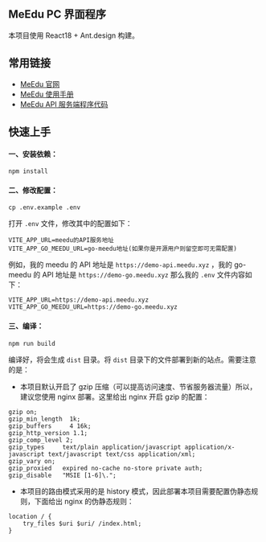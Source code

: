 ## MeEdu PC 界面程序

本项目使用 React18 + Ant.design 构建。

## 常用链接

- [MeEdu 官网](https://meedu.vip)
- [MeEdu 使用手册](https://www.yuque.com/meedu/fvvkbf)
- [MeEdu API 服务端程序代码](https://github.com/Qsnh/meedu)

## 快速上手

#### 一、安装依赖：

```
npm install
```

#### 二、修改配置：

```
cp .env.example .env
```

打开 `.env` 文件，修改其中的配置如下：

```
VITE_APP_URL=meedu的API服务地址
VITE_APP_GO_MEEDU_URL=go-meedu地址(如果你是开源用户则留空即可无需配置)
```

例如，我的 meedu 的 API 地址是 `https://demo-api.meedu.xyz` ，我的 go-meedu 的 API 地址是 `https://demo-go.meedu.xyz` 那么我的 `.env` 文件内容如下：

```
VITE_APP_URL=https://demo-api.meedu.xyz
VITE_APP_GO_MEEDU_URL=https://demo-go.meedu.xyz
```

#### 三、编译：

```
npm run build
```

编译好，将会生成 `dist` 目录。将 `dist` 目录下的文件部署到新的站点。需要注意的是：

- 本项目默认开启了 gzip 压缩（可以提高访问速度、节省服务器流量）所以，建议您使用 nginx 部署。这里给出 nginx 开启 gzip 的配置：

```
gzip on;
gzip_min_length  1k;
gzip_buffers     4 16k;
gzip_http_version 1.1;
gzip_comp_level 2;
gzip_types     text/plain application/javascript application/x-javascript text/javascript text/css application/xml;
gzip_vary on;
gzip_proxied   expired no-cache no-store private auth;
gzip_disable   "MSIE [1-6]\.";
```

- 本项目的路由模式采用的是 history 模式，因此部署本项目需要配置伪静态规则，下面给出 nginx 的伪静态规则：

```
location / {
    try_files $uri $uri/ /index.html;
}
```

